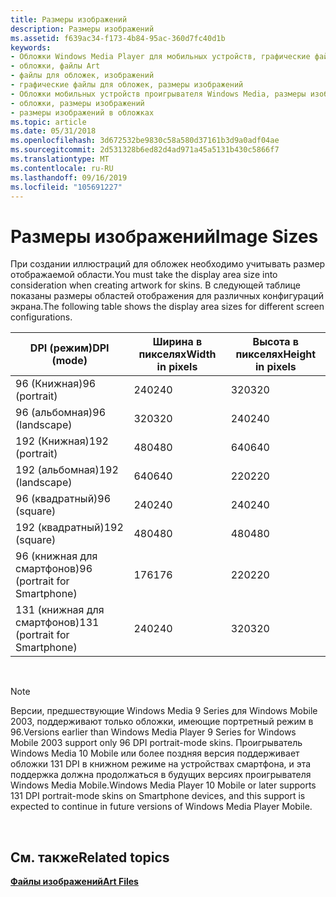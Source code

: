 ```yaml
---
title: Размеры изображений
description: Размеры изображений
ms.assetid: f639ac34-f173-4b84-95ac-360d7fc40d1b
keywords:
- Обложки Windows Media Player для мобильных устройств, графические файлы
- обложки, файлы Art
- файлы для обложек, изображений
- графические файлы для обложек, размеры изображений
- Обложки мобильных устройств проигрывателя Windows Media, размеры изображений
- обложки, размеры изображений
- размеры изображений в обложках
ms.topic: article
ms.date: 05/31/2018
ms.openlocfilehash: 3d672532be9830c58a580d37161b3d9a0adf04ae
ms.sourcegitcommit: 2d531328b6ed82d4ad971a45a5131b430c5866f7
ms.translationtype: MT
ms.contentlocale: ru-RU
ms.lasthandoff: 09/16/2019
ms.locfileid: "105691227"
---
```

# <a name="image-sizes"></a><span data-ttu-id="0496e-110">Размеры изображений</span><span class="sxs-lookup"><span data-stu-id="0496e-110">Image Sizes</span></span>

<span data-ttu-id="0496e-111">При создании иллюстраций для обложек необходимо учитывать размер отображаемой области.</span><span class="sxs-lookup"><span data-stu-id="0496e-111">You must take the display area size into consideration when creating artwork for skins.</span></span> <span data-ttu-id="0496e-112">В следующей таблице показаны размеры областей отображения для различных конфигураций экрана.</span><span class="sxs-lookup"><span data-stu-id="0496e-112">The following table shows the display area sizes for different screen configurations.</span></span>



| <span data-ttu-id="0496e-113">DPI (режим)</span><span class="sxs-lookup"><span data-stu-id="0496e-113">DPI (mode)</span></span>                    | <span data-ttu-id="0496e-114">Ширина в пикселях</span><span class="sxs-lookup"><span data-stu-id="0496e-114">Width in pixels</span></span> | <span data-ttu-id="0496e-115">Высота в пикселях</span><span class="sxs-lookup"><span data-stu-id="0496e-115">Height in pixels</span></span> |
|-------------------------------|-----------------|------------------|
| <span data-ttu-id="0496e-116">96 (Книжная)</span><span class="sxs-lookup"><span data-stu-id="0496e-116">96 (portrait)</span></span>                 | <span data-ttu-id="0496e-117">240</span><span class="sxs-lookup"><span data-stu-id="0496e-117">240</span></span>             | <span data-ttu-id="0496e-118">320</span><span class="sxs-lookup"><span data-stu-id="0496e-118">320</span></span>              |
| <span data-ttu-id="0496e-119">96 (альбомная)</span><span class="sxs-lookup"><span data-stu-id="0496e-119">96 (landscape)</span></span>                | <span data-ttu-id="0496e-120">320</span><span class="sxs-lookup"><span data-stu-id="0496e-120">320</span></span>             | <span data-ttu-id="0496e-121">240</span><span class="sxs-lookup"><span data-stu-id="0496e-121">240</span></span>              |
| <span data-ttu-id="0496e-122">192 (Книжная)</span><span class="sxs-lookup"><span data-stu-id="0496e-122">192 (portrait)</span></span>                | <span data-ttu-id="0496e-123">480</span><span class="sxs-lookup"><span data-stu-id="0496e-123">480</span></span>             | <span data-ttu-id="0496e-124">640</span><span class="sxs-lookup"><span data-stu-id="0496e-124">640</span></span>              |
| <span data-ttu-id="0496e-125">192 (альбомная)</span><span class="sxs-lookup"><span data-stu-id="0496e-125">192 (landscape)</span></span>               | <span data-ttu-id="0496e-126">640</span><span class="sxs-lookup"><span data-stu-id="0496e-126">640</span></span>             | <span data-ttu-id="0496e-127">220</span><span class="sxs-lookup"><span data-stu-id="0496e-127">220</span></span>              |
| <span data-ttu-id="0496e-128">96 (квадратный)</span><span class="sxs-lookup"><span data-stu-id="0496e-128">96 (square)</span></span>                   | <span data-ttu-id="0496e-129">240</span><span class="sxs-lookup"><span data-stu-id="0496e-129">240</span></span>             | <span data-ttu-id="0496e-130">240</span><span class="sxs-lookup"><span data-stu-id="0496e-130">240</span></span>              |
| <span data-ttu-id="0496e-131">192 (квадратный)</span><span class="sxs-lookup"><span data-stu-id="0496e-131">192 (square)</span></span>                  | <span data-ttu-id="0496e-132">480</span><span class="sxs-lookup"><span data-stu-id="0496e-132">480</span></span>             | <span data-ttu-id="0496e-133">480</span><span class="sxs-lookup"><span data-stu-id="0496e-133">480</span></span>              |
| <span data-ttu-id="0496e-134">96 (книжная для смартфонов)</span><span class="sxs-lookup"><span data-stu-id="0496e-134">96 (portrait for Smartphone)</span></span>  | <span data-ttu-id="0496e-135">176</span><span class="sxs-lookup"><span data-stu-id="0496e-135">176</span></span>             | <span data-ttu-id="0496e-136">220</span><span class="sxs-lookup"><span data-stu-id="0496e-136">220</span></span>              |
| <span data-ttu-id="0496e-137">131 (книжная для смартфонов)</span><span class="sxs-lookup"><span data-stu-id="0496e-137">131 (portrait for Smartphone)</span></span> | <span data-ttu-id="0496e-138">240</span><span class="sxs-lookup"><span data-stu-id="0496e-138">240</span></span>             | <span data-ttu-id="0496e-139">320</span><span class="sxs-lookup"><span data-stu-id="0496e-139">320</span></span>              |



 

> [!Note]  
> <span data-ttu-id="0496e-140">Версии, предшествующие Windows Media 9 Series для Windows Mobile 2003, поддерживают только обложки, имеющие портретный режим в 96.</span><span class="sxs-lookup"><span data-stu-id="0496e-140">Versions earlier than Windows Media Player 9 Series for Windows Mobile 2003 support only 96 DPI portrait-mode skins.</span></span> <span data-ttu-id="0496e-141">Проигрыватель Windows Media 10 Mobile или более поздняя версия поддерживает обложки 131 DPI в книжном режиме на устройствах смартфона, и эта поддержка должна продолжаться в будущих версиях проигрывателя Windows Media Mobile.</span><span class="sxs-lookup"><span data-stu-id="0496e-141">Windows Media Player 10 Mobile or later supports 131 DPI portrait-mode skins on Smartphone devices, and this support is expected to continue in future versions of Windows Media Player Mobile.</span></span>

 

## <a name="related-topics"></a><span data-ttu-id="0496e-142">См. также</span><span class="sxs-lookup"><span data-stu-id="0496e-142">Related topics</span></span>

<dl> <dt>

[<span data-ttu-id="0496e-143">**Файлы изображений**</span><span class="sxs-lookup"><span data-stu-id="0496e-143">**Art Files**</span></span>](art-files-mobile.md)
</dt> </dl>

 

 




